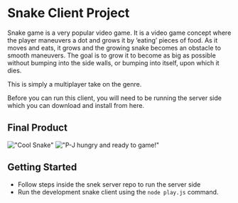 # Snake Client Project

Snake game is a very popular video game. It is a video game concept where the player maneuvers a dot and grows it by ‘eating’ pieces of food. As it moves and eats, it grows and the growing snake becomes an obstacle to smooth maneuvers. The goal is to grow it to become as big as possible without bumping into the side walls, or bumping into itself, upon which it dies.

This is simply a multiplayer take on the genre.

Before you can run this client, you will need to be running the server side which you can download and install from here. 


## Final Product

!["Cool Snake"]([image](Snake-1.png.png)
)
!["P-J hungry and ready to game!"]([image](Snake-2.png.jpg)
)


## Getting Started

- Follow steps inside the snek server repo to run the server side
- Run the development snake client using the `node play.js` command.
